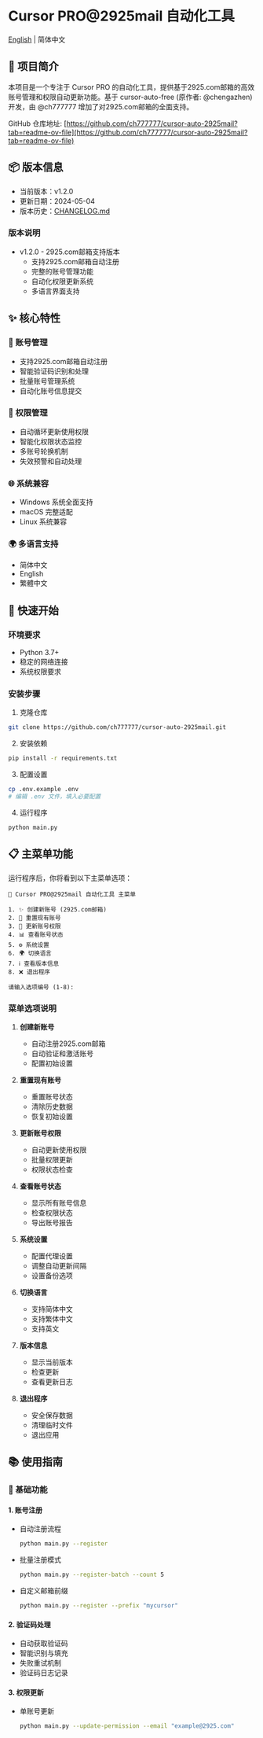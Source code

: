 # Cursor PRO@2925mail 自动化工具

[English](README.EN.md) | 简体中文

## 📌 项目简介

本项目是一个专注于 Cursor PRO 的自动化工具，提供基于2925.com邮箱的高效账号管理和权限自动更新功能。基于 cursor-auto-free (原作者: @chengazhen) 开发，由 @ch777777 增加了对2925.com邮箱的全面支持。

GitHub 仓库地址: [https://github.com/ch777777/cursor-auto-2925mail?tab=readme-ov-file](https://github.com/ch777777/cursor-auto-2925mail?tab=readme-ov-file)

## 📦 版本信息

- 当前版本：v1.2.0
- 更新日期：2024-05-04
- 版本历史：[CHANGELOG.md](CHANGELOG.md)

### 版本说明
- v1.2.0 - 2925.com邮箱支持版本
  - 支持2925.com邮箱自动注册
  - 完整的账号管理功能
  - 自动化权限更新系统
  - 多语言界面支持

## ✨ 核心特性

### 🔑 账号管理
- 支持2925.com邮箱自动注册
- 智能验证码识别和处理
- 批量账号管理系统
- 自动化账号信息提交

### 🔄 权限管理
- 自动循环更新使用权限
- 智能化权限状态监控
- 多账号轮换机制
- 失效预警和自动处理

### 🌐 系统兼容
- Windows 系统全面支持
- macOS 完整适配
- Linux 系统兼容

### 🌍 多语言支持
- 简体中文
- English
- 繁體中文

## 🚀 快速开始

### 环境要求
- Python 3.7+
- 稳定的网络连接
- 系统权限要求

### 安装步骤
1. 克隆仓库
```bash
git clone https://github.com/ch777777/cursor-auto-2925mail.git
```

2. 安装依赖
```bash
pip install -r requirements.txt
```

3. 配置设置
```bash
cp .env.example .env
# 编辑 .env 文件，填入必要配置
```

4. 运行程序
```bash
python main.py
```

## 📋 主菜单功能

运行程序后，你将看到以下主菜单选项：

```
🎯 Cursor PRO@2925mail 自动化工具 主菜单

1. ✨ 创建新账号 (2925.com邮箱)
2. 🔄 重置现有账号
3. 🔑 更新账号权限
4. 📊 查看账号状态
5. ⚙️ 系统设置
6. 🌍 切换语言
7. ℹ️ 查看版本信息
8. ❌ 退出程序

请输入选项编号 (1-8): 
```

### 菜单选项说明

1. **创建新账号**
   - 自动注册2925.com邮箱
   - 自动验证和激活账号
   - 配置初始设置

2. **重置现有账号**
   - 重置账号状态
   - 清除历史数据
   - 恢复初始设置

3. **更新账号权限**
   - 自动更新使用权限
   - 批量权限更新
   - 权限状态检查

4. **查看账号状态**
   - 显示所有账号信息
   - 检查权限状态
   - 导出账号报告

5. **系统设置**
   - 配置代理设置
   - 调整自动更新间隔
   - 设置备份选项

6. **切换语言**
   - 支持简体中文
   - 支持繁体中文
   - 支持英文

7. **版本信息**
   - 显示当前版本
   - 检查更新
   - 查看更新日志

8. **退出程序**
   - 安全保存数据
   - 清理临时文件
   - 退出应用

## 📚 使用指南

### 🔰 基础功能
#### 1. 账号注册
- 自动注册流程
  ```bash
  python main.py --register
  ```
- 批量注册模式
  ```bash
  python main.py --register-batch --count 5
  ```
- 自定义邮箱前缀
  ```bash
  python main.py --register --prefix "mycursor"
  ```

#### 2. 验证码处理
- 自动获取验证码
- 智能识别与填充
- 失败重试机制
- 验证码日志记录

#### 3. 权限更新
- 单账号更新
  ```bash
  python main.py --update-permission --email "example@2925.com"
  ```